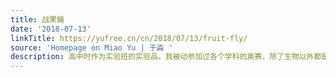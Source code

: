```yaml
---
title: 战果蝇
date: '2018-07-13'
linkTitle: https://yufree.cn/cn/2018/07/13/fruit-fly/
source: 'Homepage on Miao Yu | 于淼 '
description: 高中时作为实验班的实验品，我被动参加过各个学科的奥赛，除了生物以外都是一轮游。而进入复赛就意味着要学大学教材，显然生物老师也没真认为会有人走
---
```

